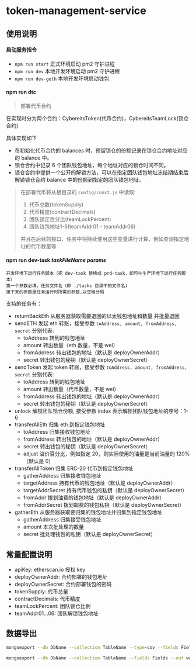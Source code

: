 # token-management-service

## 使用说明

#### 启动服务指令

- `npm run start` 正式环境启动 pm2 守护进程
- `npm run dev` 本地开发环境启动 pm2 守护进程
- `npm run dev-geth` 本地开发环境启动钱包

#### npm run dtc

> 部署代币合约

在实现时分为两个合约：CybereitsToken(代币合约)，CybereitsTeamLock(锁仓合约)  

具体实现如下

 - 在初始化代币合约的 balances 时，预留锁仓的份额记录在锁仓合约地址对应的 balance 中。
 - 锁仓合约中记录 6 个团队钱包地址，每个地址对应的锁仓时间不同。
 - 锁仓合约中提供一个公开的解锁方法，可以在指定团队钱包地址冻结期结束后解锁锁仓合约 balance 中的份额到指定的团队钱包地址。

> 在部署代币将从根目录的 `config/const.js` 中读取:
> 1. 代币总数(tokenSupply)
> 2. 代币精度(contractDecimals)
> 3. 团队锁定百分比(teamLockPercent)
> 4. 团队钱包地址1-6(teamAddr01 - teamAddr06)
>
> 并且在后续的接口、任务中将持续使用这些变量进行计算，例如查询指定地址的代币数量等

#### npm run dev-task _taskFileName_ _params_

    开发环境下运行任务脚本（把 dev-task 替换成 prd-task，即可在生产环境下运行任务脚本）
    第一个参数必填，任务文件名（即 ./tasks 目录中的文件名)
    接下来的参数是任务运行时所需的参数,以空格分隔

支持的任务有：

- returnBackEth 从服务器获取需要退回的以太钱包地址和数量 并批量退回
- sendETH 发起 eth 转账，接受参数 `toAddress, amount, fromAddress, secret` 分别代表:
  - toAddress 转到的钱包地址
  - amount 转出数量（eth 数量，不是 wei）
  - fromAddress 转出钱包的地址（默认是 deployOwnerAddr）
  - secret 转出钱包的秘钥（默认是 deployOwnerSecret）
- sendToken 发起 token 转账，接受参数 `toAddress, amount, fromAddress, secret` 分别代表:
  - toAddress 转到的钱包地址
  - amount 转出数量（代币数量，不是 wei）
  - fromAddress 转出钱包的地址（默认是 deployOwnerAddr）
  - secret 转出钱包的秘钥（默认是 deployOwnerSecret）
- unlock 解锁团队锁仓份额, 接受参数 index 表示解锁团队钱包地址的序号：1-6
- transferAllEth 归集 eth 到指定钱包地址
  - toAddress 归集接收钱包地址
  - fromAddress 转出钱包的地址（默认是 deployOwnerAddr）
  - secret 转出钱包的秘钥（默认是 deployOwnerSecret）
  - adjust 溢价百分比，例如指定 20，则实际使用的油量是当前油量的 120%（默认是 0）
- transferAllToken 归集 ERC-20 代币到指定钱包地址
  - gatherAddress 归集接收钱包地址
  - targetAddress 持有代币的钱包地址（默认是 deployOwnerAddr）
  - targetAddrSecret 持有代币钱包的私钥（默认是 deployOwnerSecret）
  - fromAddr 拨划油费的钱包地址（默认是 deployOwnerAddr）
  - fromAddrSecret 拨划邮费的钱包私钥（默认是 deployOwnerSecret）
- gatherEth 从服务器获取要归集的钱包地址并归集到指定钱包地址
  - gatherAddress 归集接受钱包地址
  - amount 本次批处理的数量
  - secret 批处理钱包的私钥（默认是 deployOwnerSecret）

## 常量配置说明

- apiKey: etherscan.io 授权 key
- deployOwnerAddr: 合约部署的钱包地址
- deployOwnerSecret: 合约部署钱包的密码
- tokenSupply: 代币总量
- contractDecimals: 代币精度
- teamLockPercent: 团队锁仓比例
- teamAddr01...06: 团队解锁钱包地址

## 数据导出

```bash
mongoexport --db DbName --collection TableName --type=csv --fields Fields --out walletTransactions.csv

mongoexport --db DbName --collection TableName --fields Fields --out walletTransactions.json
```
